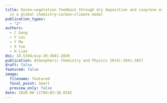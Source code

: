 ```yaml
---
title: Ozone–vegetation feedback through dry deposition and isoprene emissions
  in a global chemistry–carbon–climate model
publication_types:
  - "2"
authors:
  - C Gong
  - Y Lei
  - Y Ma
  - X Yue
  - H Liao
doi: 10.5194/acp-20-3841-2020
publication: Atmospheric Chemistry and Physics 20(6):3841-3857
draft: false
featured: false
image:
  filename: featured
  focal_point: Smart
  preview_only: false
date: 2020-06-11T09:03:38.034Z
---
```

